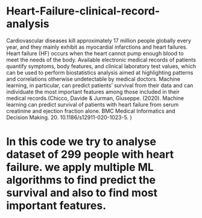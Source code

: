 # Heart-Failure-clinical-record-analysis
Cardiovascular diseases kill approximately 17 million people globally every year, and they mainly
exhibit as myocardial infarctions and heart failures. Heart failure (HF) occurs when the heart cannot pump enough
blood to meet the needs of the body.
Available electronic medical records of patients quantify symptoms, body features, and clinical laboratory test values,
which can be used to perform biostatistics analysis aimed at highlighting patterns and correlations otherwise
undetectable by medical doctors. Machine learning, in particular, can predict patients’ survival from their data and can
individuate the most important features among those included in their medical records.(Chicco, Davide & Jurman, Giuseppe. (2020). Machine learning can predict survival of patients with heart failure from serum creatinine and ejection fraction alone. BMC Medical Informatics and Decision Making. 20. 10.1186/s12911-020-1023-5. )

# In this code we try to analyse dataset of 299 people with heart failure. we apply multiple ML algorithms to find predict the survival and also to find most important features.
